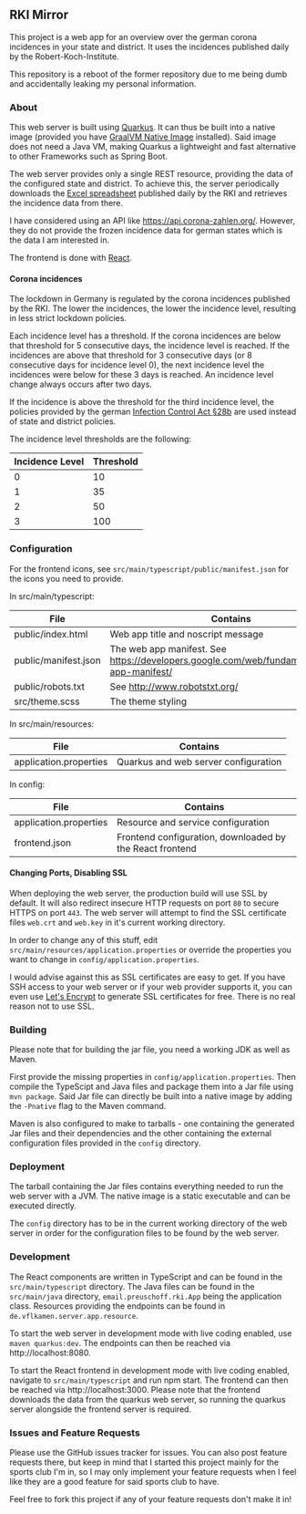 ## RKI Mirror

This project is a web app for an overview over the german corona incidences in
your state and district. It uses the incidences published daily by the
Robert-Koch-Institute.

This repository is a reboot of the former repository due to me being dumb and
accidentally leaking my personal information.

### About

This web server is built using [Quarkus](https://quarkus.io/). It can thus be
built into a native image (provided you have [GraalVM Native Image](https://www.graalvm.org/reference-manual/native-image/)
installed). Said image does not need a Java VM, making Quarkus a lightweight and
fast alternative to other Frameworks such as Spring Boot.

The web server provides only a single REST resource, providing the data of the
configured state and district. To achieve this, the server periodically
downloads the [Excel spreadsheet](https://www.rki.de/DE/Content/InfAZ/N/Neuartiges_Coronavirus/Daten/Fallzahlen_Kum_Tab.xlsx)
published daily by the RKI and retrieves the incidence data from there.

I have considered using an API like https://api.corona-zahlen.org/. However,
they do not provide the frozen incidence data for german states which is the
data I am interested in.

The frontend is done with [React](https://reactjs.org/).

#### Corona incidences

The lockdown in Germany is regulated by the corona incidences published by the
RKI. The lower the incidences, the lower the incidence level, resulting in less
strict lockdown policies.

Each incidence level has a threshold. If the corona incidences are below that
threshold for 5 consecutive days, the incidence level is reached. If the
incidences are above that threshold for 3 consecutive days (or 8 consecutive
days for incidence level 0), the next incidence level the incidences were below
for these 3 days is reached. An incidence level change always occurs after two
days.

If the incidence is above the threshold for the third incidence level, the
policies provided by the german [Infection Control Act §28b](https://www.gesetze-im-internet.de/ifsg/__28b.html)
are used instead of state and district policies.

The incidence level thresholds are the following:

| Incidence Level | Threshold |
| --- | --- |
| 0 | 10 |
| 1 | 35 |
| 2 | 50 |
| 3 | 100 |

### Configuration

For the frontend icons, see `src/main/typescript/public/manifest.json` for the
icons you need to provide.

In src/main/typescript:

| File | Contains |
| --- | --- |
| public/index.html | Web app title and noscript message |
| public/manifest.json | The web app manifest. See https://developers.google.com/web/fundamentals/web-app-manifest/ |
| public/robots.txt | See http://www.robotstxt.org/ |
| src/theme.scss | The theme styling |

In src/main/resources:

| File | Contains |
| --- | --- |
| application.properties | Quarkus and web server configuration |

In config:

| File | Contains |
| --- | --- |
| application.properties | Resource and service configuration |
| frontend.json | Frontend configuration, downloaded by the React frontend |

#### Changing Ports, Disabling SSL

When deploying the web server, the production build will use SSL by default. It
will also redirect insecure HTTP requests on port `80` to secure HTTPS on port
`443`. The web server will attempt to find the SSL certificate files `web.crt`
and `web.key` in it's current working directory.

In order to change any of this stuff, edit
`src/main/resources/application.properties` or override the properties you want
to change in `config/application.properties`.

I would advise against this as SSL certificates are easy to get. If you have SSH
access to your web server or if your web provider supports it, you can even use
[Let's Encrypt](https://letsencrypt.org/getting-started/) to generate SSL
certificates for free. There is no real reason not to use SSL.

### Building

Please note that for building the jar file, you need a working JDK as well as
Maven.

First provide the missing properties in `config/application.properties`. Then
compile the TypeScipt and Java files and package them into a Jar file using
`mvn package`. Said Jar file can directly be built into a native image by adding
the `-Pnative` flag to the Maven command.

Maven is also configured to make to tarballs - one containing the generated Jar
files and their dependencies and the other containing the external configuration
files provided in the `config` directory.

### Deployment

The tarball containing the Jar files contains everything needed to run the web
server with a JVM. The native image is a static executable and can be executed
directly.

The `config` directory has to be in the current working directory of the web
server in order for the configuration files to be found by the web server.

### Development

The React components are written in TypeScript and can be found in the
`src/main/typescript` directory. The Java files can be found in the
`src/main/java` directory, `email.preuschoff.rki.App` being the application
class. Resources providing the endpoints can be found in
`de.vflkamen.server.app.resource`.

To start the web server in development mode with live coding enabled, use
`maven quarkus:dev`. The endpoints can then be reached via
http://localhost:8080.

To start the React frontend in development mode with live
coding enabled, navigate to `src/main/typescript` and run npm start. The
frontend can then be reached via http://localhost:3000. Please note that the
frontend downloads the data from the quarkus web server, so running the quarkus
server alongside the frontend server is required.

### Issues and Feature Requests

Please use the GitHub issues tracker for issues. You can also post feature
requests there, but keep in mind that I started this project mainly for the
sports club I'm in, so I may only implement your feature requests when I feel
like they are a good feature for said sports club to have.

Feel free to fork this project if any of your feature requests don't make it in!
